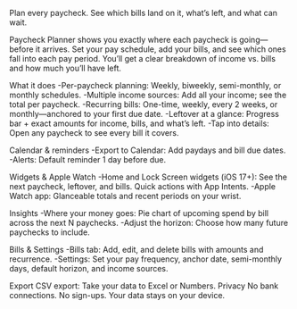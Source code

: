 Plan every paycheck. See which bills land on it, what’s left, and what can wait.


Paycheck Planner shows you exactly where each paycheck is going—before it arrives. Set your pay schedule, add your bills, and see which ones fall into each pay period. You’ll get a clear breakdown of income vs. bills and how much you’ll have left.

What it does
-Per-paycheck planning: Weekly, biweekly, semi-monthly, or monthly schedules.
-Multiple income sources: Add all your income; see the total per paycheck.
-Recurring bills: One-time, weekly, every 2 weeks, or monthly—anchored to your first due date.
-Leftover at a glance: Progress bar + exact amounts for income, bills, and what’s left.
-Tap into details: Open any paycheck to see every bill it covers.

Calendar & reminders
-Export to Calendar: Add paydays and bill due dates.
-Alerts: Default reminder 1 day before due.

Widgets & Apple Watch
-Home and Lock Screen widgets (iOS 17+): See the next paycheck, leftover, and bills. Quick actions with App Intents.
-Apple Watch app: Glanceable totals and recent periods on your wrist.

Insights
-Where your money goes: Pie chart of upcoming spend by bill across the next N paychecks.
-Adjust the horizon: Choose how many future paychecks to include.

Bills & Settings
-Bills tab: Add, edit, and delete bills with amounts and recurrence.
-Settings: Set your pay frequency, anchor date, semi-monthly days, default horizon, and income sources.

Export
CSV export: Take your data to Excel or Numbers.
Privacy
No bank connections. No sign-ups. Your data stays on your device.
